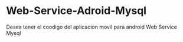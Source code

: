 # Web-Service-Adroid-Mysql
Desea tener el coodigo del aplicacion movil para android Web Service Mysql
